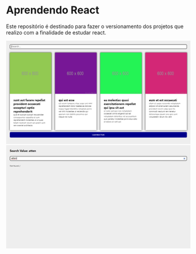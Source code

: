 # Aprendendo React

Este repositório é destinado para fazer o versionamento dos projetos que realizo com a finalidade de estudar react.

![Site](https://raw.githubusercontent.com/Berchez/EstudandoReact/main/src/images/sitePreview.png)
![Site2](https://raw.githubusercontent.com/Berchez/EstudandoReact/main/src/images/sitePreview2.png)
